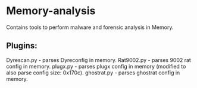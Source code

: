 # Memory-analysis
Contains tools to perform malware and forensic analysis in Memory.

Plugins:
-----------
Dyrescan.py - parses Dyreconfig in memory.
Rat9002.py - parses 9002 rat config in memory.
plugx.py - parses plugx config in memory (modified to also parse config size: 0x170c).
ghostrat.py - parses ghostrat config in memory.
